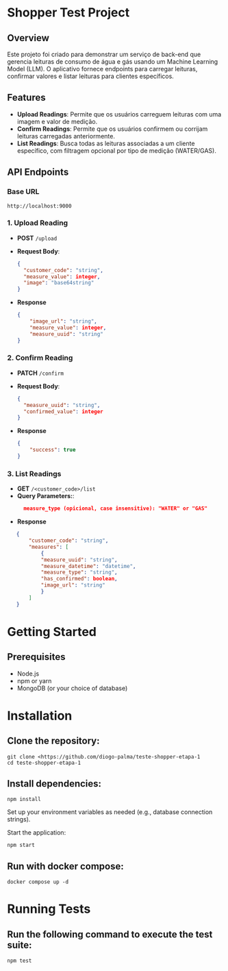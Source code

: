 # Shopper Test Project

## Overview

Este projeto foi criado para demonstrar um serviço de back-end que gerencia leituras de consumo de água e gás usando um Machine Learning Model (LLM). O aplicativo fornece endpoints para carregar leituras, confirmar valores e listar leituras para clientes específicos.

## Features

- **Upload Readings**: Permite que os usuários carreguem leituras com uma imagem e valor de medição.
- **Confirm Readings**: Permite que os usuários confirmem ou corrijam leituras carregadas anteriormente.
- **List Readings**: Busca todas as leituras associadas a um cliente específico, com filtragem opcional por tipo de medição (WATER/GAS).

## API Endpoints

### Base URL
```
http://localhost:9000
``` 

### 1. Upload Reading
- **POST** `/upload`
- **Request Body**:
  ```json
  {
    "customer_code": "string",
    "measure_value": integer,
    "image": "base64string"
  }
  ```

- **Response** 
    ```json
    {
        "image_url": "string",
        "measure_value": integer,
        "measure_uuid": "string"
    }
    ```


### 2. Confirm  Reading
- **PATCH** `/confirm`
- **Request Body**:
  ```json
  {
    "measure_uuid": "string",
    "confirmed_value": integer
  }
  ```

- **Response** 
    ```json
    {
        "success": true
    }
    ```


### 3.  List Readings
- **GET** `/<customer_code>/list`
- **Query Parameters:**:
  ```json
    measure_type (opicional, case insensitive): "WATER" or "GAS"
    ```
- **Response** 
 ```json
    {
        "customer_code": "string",
        "measures": [
            {
            "measure_uuid": "string",
            "measure_datetime": "datetime",
            "measure_type": "string",
            "has_confirmed": boolean,
            "image_url": "string"
            }
        ]
    }
```
# Getting Started
## Prerequisites
* Node.js
* npm or yarn
* MongoDB (or your choice of database)

# Installation

## Clone the repository:

```
git clone <https://github.com/diogo-palma/teste-shopper-etapa-1
cd teste-shopper-etapa-1
```

## Install dependencies:

```
npm install
```
Set up your environment variables as needed (e.g., database connection strings).

Start the application:
``` 
npm start
```

## Run with docker compose:
```
docker compose up -d
```


# Running Tests

## Run the following command to execute the test suite:

```
npm test
```
